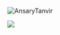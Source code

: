  <p align="left"> <img src="https://komarev.com/ghpvc/?username=AnsaryTanvir&label=Profile%20views&color=0e75b6&style=flat" alt="AnsaryTanvir" /> </p>

![](https://github-readme-stats.vercel.app/api?username=AnsaryTanvir&show_icons=true&theme=radical)